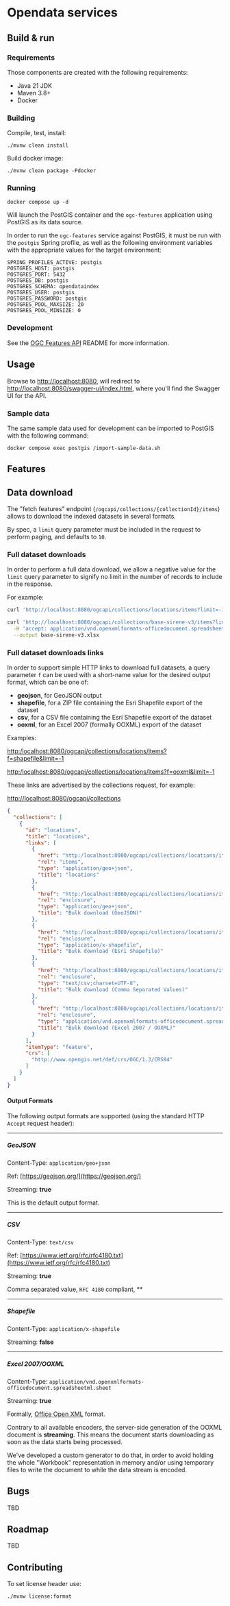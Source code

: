 # Opendata services

## Build & run

### Requirements

Those components are created with the following requirements:
* Java 21 JDK
* Maven 3.8+
* Docker


### Building

Compile, test, install:

```shell script
./mvnw clean install
```

Build docker image:

```shell script
./mvnw clean package -Pdocker
```

### Running

```
docker compose up -d
```

Will launch the PostGIS container and the `ogc-features` application using PostGIS as its data source.

In order to run the `ogc-features` service against PostGIS, it must be run with the `postgis` Spring profile,
as well as the following environment variables with the appropriate values for the target environment:

```
SPRING_PROFILES_ACTIVE: postgis
POSTGRES_HOST: postgis
POSTGRES_PORT: 5432
POSTGRES_DB: postgis
POSTGRES_SCHEMA: opendataindex
POSTGRES_USER: postgis
POSTGRES_PASSWORD: postgis
POSTGRES_POOL_MAXSIZE: 20
POSTGRES_POOL_MINSIZE: 0
```

### Development

See the [OGC Features API](src/services/ogc-features/README.md) README for more information.


## Usage

Browse to [http://localhost:8080](http://localhost:8080), will redirect to [http://localhost:8080/swagger-ui/index.html](http://localhost:8080/swagger-ui/index.html), where you'll find the Swagger UI for the API.

### Sample data

The same sample data used for development can be imported to PostGIS with the following command:

```
docker compose exec postgis /import-sample-data.sh
```

## Features

## Data download

The "fetch features" endpoint (`/ogcapi/collections/{collectionId}/items`) allows to download the indexed datasets in several formats.

By spec, a `limit` query parameter must be included in the request to perform paging, and defaults to `10`.

### Full dataset downloads

In order to perform a full data download, we allow a negative value for the `limit` query parameter to signify no limit in the number of records to include in the response.

For example:

```bash
curl 'http://localhost:8080/ogcapi/collections/locations/items?limit=-1' -H 'accept: application/geo+json'

curl 'http://localhost:8080/ogcapi/collections/base-sirene-v3/items?limit=-1' \
  -H 'accept: application/vnd.openxmlformats-officedocument.spreadsheetml.sheet' \
  --output base-sirene-v3.xlsx
```

### Full dataset downloads links

In order to support simple HTTP links to download full datasets, a query parameter `f` can be used with a short-name value for the desired output format, which can be one of:

* **geojson**, for GeoJSON output
* **shapefile**, for a ZIP file containing the Esri Shapefile export of the dataset
* **csv**, for a CSV file containing the Esri Shapefile export of the dataset
* **ooxml**, for an Excel 2007 (formally OOXML) export of the dataset

Examples:

[http:/localhost:8080/ogcapi/collections/locations/items?f=shapefile&limit=-1](http:/localhost:8080/ogcapi/collections/locations/items?f=shapefile&limit=-1)

[http:/localhost:8080/ogcapi/collections/locations/items?f=ooxml&limit=-1](http:/localhost:8080/ogcapi/collections/locations/items?f=ooxml&limit=-1)

These links are advertised by the collections request, for example:

[http://localhost:8080/ogcapi/collections](http://localhost:8080/ogcapi/collections)

```json
{
  "collections": [
    {
      "id": "locations",
      "title": "locations",
      "links": [
        {
          "href": "http:/localhost:8080/ogcapi/collections/locations/items?f=geojson",
          "rel": "items",
          "type": "application/geo+json",
          "title": "locations"
        },
        {
          "href": "http:/localhost:8080/ogcapi/collections/locations/items?f=geojson&limit=-1",
          "rel": "enclosure",
          "type": "application/geo+json",
          "title": "Bulk download (GeoJSON)"
        },
        {
          "href": "http:/localhost:8080/ogcapi/collections/locations/items?f=shapefile&limit=-1",
          "rel": "enclosure",
          "type": "application/x-shapefile",
          "title": "Bulk download (Esri Shapefile)"
        },
        {
          "href": "http:/localhost:8080/ogcapi/collections/locations/items?f=csv&limit=-1",
          "rel": "enclosure",
          "type": "text/csv;charset=UTF-8",
          "title": "Bulk download (Comma Separated Values)"
        },
        {
          "href": "http:/localhost:8080/ogcapi/collections/locations/items?f=ooxml&limit=-1",
          "rel": "enclosure",
          "type": "application/vnd.openxmlformats-officedocument.spreadsheetml.sheet",
          "title": "Bulk download (Excel 2007 / OOXML)"
        }
      ],
      "itemType": "feature",
      "crs": [
        "http://www.opengis.net/def/crs/OGC/1.3/CRS84"
      ]
    }
  ]
}
```
#### Output Formats

The following output formats are supported (using the standard HTTP `Accept` request header):

---
##### GeoJSON
Content-Type: `application/geo+json`

Ref: [https://geojson.org/](https://geojson.org/)

Streaming: **true**

This is the default output format.

---
##### CSV
Content-Type: `text/csv`

Ref: [https://www.ietf.org/rfc/rfc4180.txt](https://www.ietf.org/rfc/rfc4180.txt)

Streaming: **true**

Comma separated value, `RFC 4180` compliant, **

---
##### Shapefile
Content-Type: `application/x-shapefile`

Streaming: **false**

---
##### Excel 2007/OOXML
Content-Type: `application/vnd.openxmlformats-officedocument.spreadsheetml.sheet`

Streaming: **true**

Formally, [Office Open XML](https://es.wikipedia.org/wiki/Office_Open_XML) format.

Contrary to all available encoders, the server-side generation of the OOXML document is **streaming**. This means the document starts downloading as soon as the data starts being processed.

We've developed a custom generator to do that, in order to avoid holding the whole "Workbook" representation in memory and/or using temporary files to write the document to while the data stream is encoded.

## Bugs

TBD

## Roadmap

TBD

## Contributing

To set license header use:

```shell script
./mvnw license:format
```
